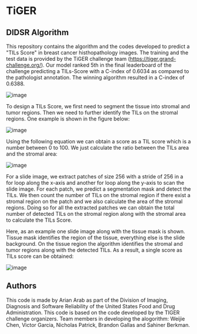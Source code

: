 # TiGER

## **DIDSR Algorithm**

This repository contains the algorithm and the codes developed to predict a "TILs Score" in breast cancer histhopathology images. The training and the test data is provided by the TiGER challenge team (https://tiger.grand-challenge.org/). Our model ranked 5th in the final leaderboard of the challenge predicting a TILs-Score with a C-index of 0.6034 as compared to the pathologist annotation. The winning algorithm resulted in a C-index of 0.6388.

![image](https://user-images.githubusercontent.com/68286434/181017984-7b545385-7203-4c74-8dc8-6592c22b6bb9.png)

To design a TILs Score, we first need to segment the tissue into stromal and tumor regions. Then we need to further identify the TILs on the stromal regions. One example is shown in the figure below:

![image](https://user-images.githubusercontent.com/68286434/181020487-3b1ad0cb-91fe-4b2b-8ea6-6fd07f41baf1.png)

Using the following equation we can obtain a score as a TIL score which is a number between 0 to 100. We just calculate the ratio between the TILs area and the stromal area:

![image](https://user-images.githubusercontent.com/68286434/181020219-354f255f-1d17-4268-b89d-377b7fedd86f.png)

For a slide image, we extract patches of size 256 with a stride of 256 in a for loop along the x-axis and another for loop along the y-axis to scan the slide image. For each patch, we predict a segmentation mask and detect the TILs. We then count the number of TILs on the stromal region if there exist a stromal region on the patch and we also calculate the area of the stromal regions. Doing so for all the extracted patches we can obtain the total number of detected TILs on the stromal region along with the stromal area to calculate the TILs Score.

Here, as an example one slide image along with the tissue mask is shown. Tissue mask identifies the region of the tissue, everything else is the slide background. On the tissue region the algorithm identifies the stromal and tumor regions along with the detected TILs. As a result, a single score as TILs score can be obtained:

![image](https://user-images.githubusercontent.com/68286434/181023515-2135f75d-1736-4420-b127-6009d2c67d8e.png)

## **Authors**

This code is made by Arian Arab as part of the Division of Imaging, Diagnosis and Software Reliability of the United States Food and Drug Administration. This code is based on the code developed by the TIGER challenge organizers. Team members in developing the alogorithm: Weijie Chen, Victor Garcia, Nicholas Patrick, Brandon Gallas and Sahiner Berkman.
